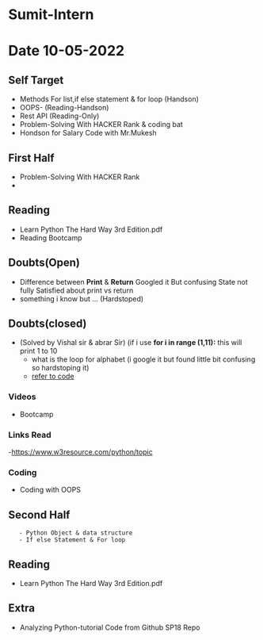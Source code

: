 # Sumit-Intern
# Date 10-05-2022

## Self Target
 - Methods For list,if else statement & for loop (Handson)
 - OOPS- (Reading-Handson)
 - Rest API (Reading-Only)
 - Problem-Solving With HACKER Rank & coding bat
 - Hondson for Salary Code with Mr.Mukesh


## First Half
 - Problem-Solving With HACKER Rank
 - 
  
## Reading
 - Learn Python The Hard Way 3rd Edition.pdf
 - Reading Bootcamp

## Doubts(Open)
 - Difference between __Print__ & __Return__ Googled it But confusing State not fully Satisfied about print vs return
 - something i know but  ... (Hardstoped)


## Doubts(closed)
 - (Solved by Vishal sir & abrar Sir) (if i use  __for i in range (1,11):__ this will print 1 to 10 
     - what is the loop for alphabet (i google it but found little bit confusing so hardstoping it)
     - [refer to code](https://github.com/sp18-interns/Sumit-Intern/blob/main/09-May-2022/Nested_list_example.py)
### Videos
- Bootcamp


### Links Read
 -https://www.w3resource.com/python/topic

### Coding
 - Coding with OOPS

## Second Half

       - Python Object & data structure
       - If else Statement & For loop
## Reading
 - Learn Python The Hard Way 3rd Edition.pdf

## Extra
 - Analyzing Python-tutorial Code from Github SP18 Repo 
